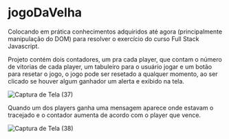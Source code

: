 # jogoDaVelha
 Colocando em prática conhecimentos adquiridos até agora (principalmente manipulação do DOM) para resolver o exercício do curso Full Stack Javascript. 


Projeto contém dois contadores, um pra cada player, que contam o número de vitorias de cada player, um tabuleiro para o usuário jogar e um botão para resetar o jogo, o jogo pode ser resetado a qualquer momento, ao ser clicado se houver algum ganhador um alerta e exibido na tela. 

![Captura de Tela (37)](https://github.com/MikaelToledo31/jogoDaVelha/assets/90871973/d63f7bfe-b680-4589-ad8d-7dad2870f5e8)

Quando um dos players ganha uma mensagem aparece onde estavam o tracejado e o contador aumenta de acordo com o player que vence. 

![Captura de Tela (38)](https://github.com/MikaelToledo31/jogoDaVelha/assets/90871973/dfe4188a-fe4f-4f98-b088-6b8bdc563a85)
